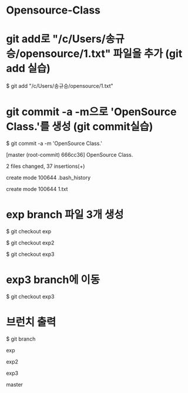 # Opensource-Class
 
 # git add로  "/c/Users/송규승/opensource/1.txt" 파일을 추가 (git add 실습) 
 $ git add "/c/Users/송규승/opensource/1.txt"

 # git commit -a -m으로 'OpenSource Class.'를 생성 (git commit실습)
 $ git commit -a -m 'OpenSource Class.'
 
[master (root-commit) 666cc36] OpenSource Class.

 2 files changed, 37 insertions(+)
 
 create mode 100644 .bash_history
 
 create mode 100644 1.txt 
 
 # exp branch 파일 3개 생성
 $ git checkout exp  
 
 $ git checkout exp2 
 
 $ git checkout exp3 

 # exp3 branch에 이동
 $ git checkout exp3
 
 # 브런치 출력
 $ git branch
 
 exp
 
 exp2
 
 exp3

master  
  
  

 
 
 
